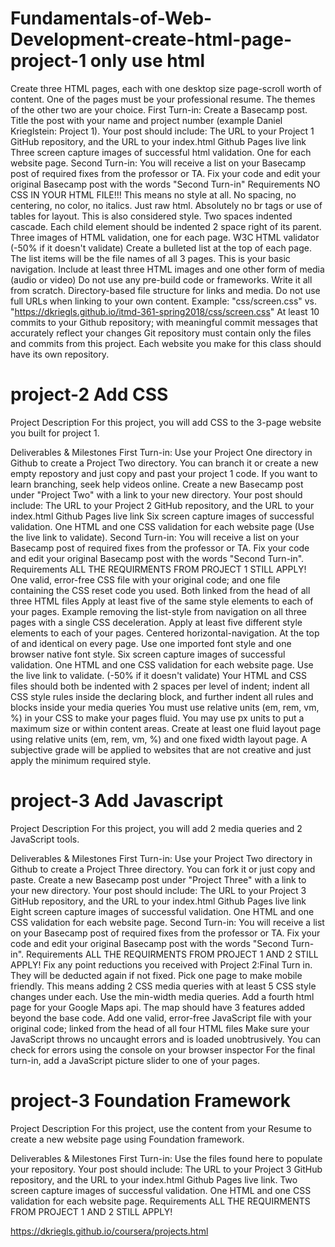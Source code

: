 # Fundamentals-of-Web-Development-create-html-page-project-1 only use html 
Create three HTML pages, each with one desktop size page-scroll worth of content. One of the pages must be your professional resume. The themes of the other two are your choice.
First Turn-in: Create a Basecamp post. Title the post with your name and project number (example Daniel Krieglstein: Project 1). Your post should include:
The URL to your Project 1 GitHub repository, and the URL to your index.html Github Pages live link
Three screen capture images of successful html validation. One for each website page.
Second Turn-in: You will receive a list on your Basecamp post of required fixes from the professor or TA. Fix your code and edit your original Basecamp post with the words "Second Turn-in"
Requirements
NO CSS IN YOUR HTML FILE!!! This means no style at all. No spacing, no centering, no color, no italics. Just raw html.
Absolutely no br tags or use of tables for layout. This is also considered style.
Two spaces indented cascade. Each child element should be indented 2 space right of its parent.
Three images of HTML validation, one for each page. W3C HTML validator (-50% if it doesn't validate)
Create a bulleted list at the top of each page. The list items will be the file names of all 3 pages. This is your basic navigation.
Include at least three HTML images and one other form of media (audio or video)
Do not use any pre-build code or frameworks. Write it all from scratch.
Directory-based file structure for links and media. Do not use full URLs when linking to your own content. Example: "css/screen.css" vs. "https://dkriegls.github.io/itmd-361-spring2018/css/screen.css"
At least 10 commits to your Github repository; with meaningful commit messages that accurately reflect your changes
Git repository must contain only the files and commits from this project. Each website you make for this class should have its own repository.

# project-2 Add CSS
Project Description
For this project, you will add CSS to the 3-page website you built for project 1.

Deliverables & Milestones
First Turn-in: Use your Project One directory in Github to create a Project Two directory. You can branch it or create a new empty repostory and just copy and past your project 1 code. If you want to learn branching, seek help videos online. Create a new Basecamp post under "Project Two" with a link to your new directory. Your post should include:
The URL to your Project 2 GitHub repository, and the URL to your index.html Github Pages live link
Six screen capture images of successful validation. One HTML and one CSS validation for each website page (Use the live link to validate).
Second Turn-in: You will receive a list on your Basecamp post of required fixes from the professor or TA. Fix your code and edit your original Basecamp post with the words "Second Turn-in".
Requirements
ALL THE REQUIRMENTS FROM PROJECT 1 STILL APPLY!
One valid, error-free CSS file with your original code; and one file containing the CSS reset code you used. Both linked from the head of all three HTML files
Apply at least five of the same style elements to each of your pages. Example removing the list-style from navigation on all three pages with a single CSS deceleration.
Apply at least five different style elements to each of your pages.
Centered horizontal-navigation. At the top of and identical on every page.
Use one imported font style and one browser native font style.
Six screen capture images of successful validation. One HTML and one CSS validation for each website page. Use the live link to validate. (-50% if it doesn't validate)
Your HTML and CSS files should both be indented with 2 spaces per level of indent; indent all CSS style rules inside the declaring block, and further indent all rules and blocks inside your media queries
You must use relative units (em, rem, vm, %) in your CSS to make your pages fluid. You may use px units to put a maximum size or within content areas.
Create at least one fluid layout page using relative units (em, rem, vm, %) and one fixed width layout page.
A subjective grade will be applied to websites that are not creative and just apply the minimum required style.

# project-3 Add Javascript

Project Description
For this project, you will add 2 media queries and 2 JavaScript tools.

Deliverables & Milestones
First Turn-in: Use your Project Two directory in Github to create a Project Three directory. You can fork it or just copy and paste. Create a new Basecamp post under "Project Three" with a link to your new directory. Your post should include:
The URL to your Project 3 GitHub repository, and the URL to your index.html Github Pages live link
Eight screen capture images of successful validation. One HTML and one CSS validation for each website page.
Second Turn-in: You will receive a list on your Basecamp post of required fixes from the professor or TA. Fix your code and edit your original Basecamp post with the words "Second Turn-in".
Requirements
ALL THE REQUIRMENTS FROM PROJECT 1 AND 2 STILL APPLY!
Fix any point reductions you received with Project 2:Final Turn in. They will be deducted again if not fixed.
Pick one page to make mobile friendly. This means adding 2 CSS media queries with at least 5 CSS style changes under each. Use the min-width media queries.
Add a fourth html page for your Google Maps api. The map should have 3 features added beyond the base code.
Add one valid, error-free JavaScript file with your original code; linked from the head of all four HTML files
Make sure your JavaScript throws no uncaught errors and is loaded unobtrusively. You can check for errors using the console on your browser inspector
For the final turn-in, add a JavaScript picture slider to one of your pages.

# project-3 Foundation Framework

Project Description
For this project, use the content from your Resume to create a new website page using Foundation framework.

Deliverables & Milestones
First Turn-in: Use the files found here to populate your repository. Your post should include:
The URL to your Project 3 GitHub repository, and the URL to your index.html Github Pages live link.
Two screen capture images of successful validation. One HTML and one CSS validation for each website page.
Requirements
ALL THE REQUIRMENTS FROM PROJECT 1 AND 2 STILL APPLY!


https://dkriegls.github.io/coursera/projects.html

